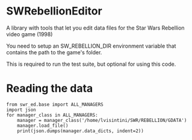 # SWRebellionEditor
A library with tools that let you edit data files for the Star Wars Rebellion video game (1998)

You need to setup an SW_REBELLION_DIR environment variable that contains the path to the game's folder.

This is required to run the test suite, but optional for using this code.

# Reading the data
```
from swr_ed.base import ALL_MANAGERS 
import json 
for manager_class in ALL_MANAGERS: 
    manager = manager_class('/home/lvisintini/SWR/REBELLION/GDATA') 
    manager.load_file() 
    print(json.dumps(manager.data_dicts, indent=2))
``` 
